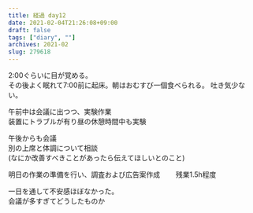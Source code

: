 ```yaml
---
title: 経過 day12
date: 2021-02-04T21:26:08+09:00
draft: false
tags: ["diary", ""]
archives: 2021-02
slug: 279618
---
```

2:00ぐらいに目が覚める。  
その後よく眠れて7:00前に起床。朝はおむすび一個食べられる。
吐き気少ない。  

午前中は会議に出つつ、実験作業  
装置にトラブルが有り昼の休憩時間中も実験

午後からも会議  
別の上席と体調について相談  
(なにか改善すべきことがあったら伝えてほしいとのこと)
  
明日の作業の準備を行い、調査および広告案作成　　
残業1.5h程度

一日を通して不安感ほぼなかった。  
会議が多すぎてどうしたものか